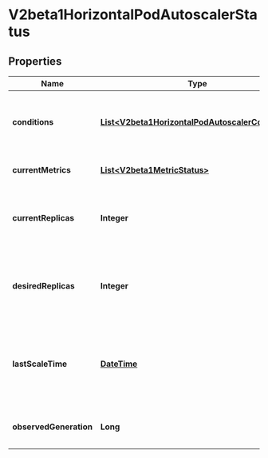 
# V2beta1HorizontalPodAutoscalerStatus

## Properties
Name | Type | Description | Notes
------------ | ------------- | ------------- | -------------
**conditions** | [**List&lt;V2beta1HorizontalPodAutoscalerCondition&gt;**](V2beta1HorizontalPodAutoscalerCondition.md) | conditions is the set of conditions required for this autoscaler to scale its target, and indicates whether or not those conditions are met. | 
**currentMetrics** | [**List&lt;V2beta1MetricStatus&gt;**](V2beta1MetricStatus.md) | currentMetrics is the last read state of the metrics used by this autoscaler. |  [optional]
**currentReplicas** | **Integer** | currentReplicas is current number of replicas of pods managed by this autoscaler, as last seen by the autoscaler. | 
**desiredReplicas** | **Integer** | desiredReplicas is the desired number of replicas of pods managed by this autoscaler, as last calculated by the autoscaler. | 
**lastScaleTime** | [**DateTime**](DateTime.md) | lastScaleTime is the last time the HorizontalPodAutoscaler scaled the number of pods, used by the autoscaler to control how often the number of pods is changed. |  [optional]
**observedGeneration** | **Long** | observedGeneration is the most recent generation observed by this autoscaler. |  [optional]



